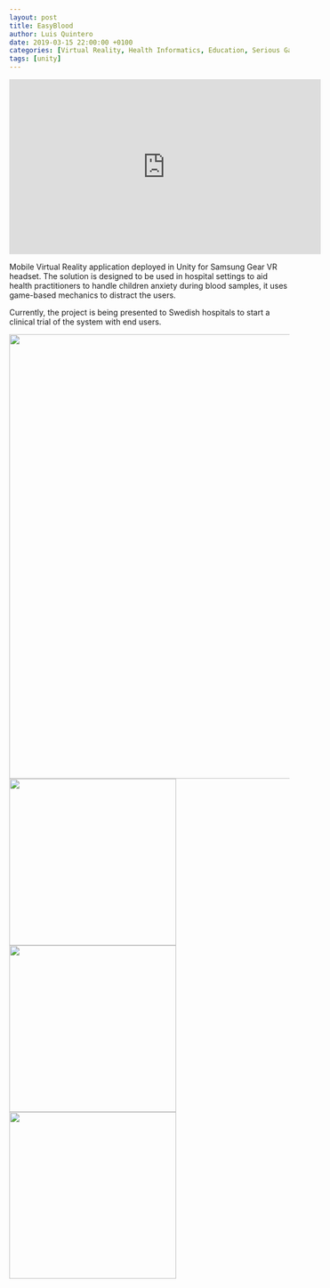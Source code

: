 ```yaml
---
layout: post
title: EasyBlood
author: Luis Quintero
date: 2019-03-15 22:00:00 +0100
categories: [Virtual Reality, Health Informatics, Education, Serious Games]
tags: [unity]
---
```


<iframe width="560" height="315" src="https://www.youtube.com/embed/Mj38aDlst7M?rel=0" frameborder="0" allow="encrypted-media" allowfullscreen></iframe>

Mobile Virtual Reality application deployed in Unity for Samsung Gear VR headset. The solution is designed to be used in hospital settings to aid health practitioners to handle children anxiety during blood samples, it uses game-based mechanics to distract the users.

Currently, the project is being presented to Swedish hospitals to start a clinical trial of the system with end users.

<img src="{{site.baseurl}}/assets/img/portfolio/EB/Poster.jpg" width="800px">

<img src="{{site.baseurl}}/assets/img/portfolio/EB/1.jpg" width="300px">

<img src="{{site.baseurl}}/assets/img/portfolio/EB/2.jpg" width="300px">

<img src="{{site.baseurl}}/assets/img/portfolio/EB/3.jpg" width="300px">
